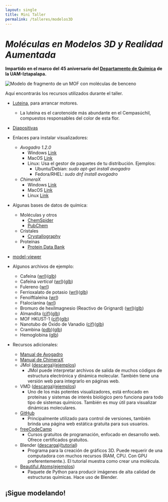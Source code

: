 ```yaml
---
layout: single
title: Mini Taller
permalink: /talleres/modelos3D
---
```

# *Moléculas en Modelos 3D y Realidad Aumentada* 

**Impartido en el marco del 45 aniversario del [Departamento de Química](http://quimica.izt.uam.mx/) de la UAM-Iztapalapa.**

![Modelo de fragmento de un MOF con moléculas de benceno](/images/portada8.png "Portada del taller")

Aquí encontrarás los recursos utilizados durante el taller.

* [Luteina](/Model/luteina/index.html), para arrancar motores.
	* La luteína es el carotenoide más abundante en el Cempasúchil, compuestos responsables del color de esta flor.

* [Diapositivas](https://docs.google.com/presentation/d/1TZeWxxxU1ju70nyaKSsQ-rGO0-08nqkDkXEMD4JXudE/edit?usp=sharing)

* Enlaces para instalar visualizadores:
	* *Avogadro 1.2.0*
		* Windows [Link](https://sourceforge.net/projects/avogadro/files/avogadro/1.2.0/Avogadro-1.2.0n-win32.exe/download)
		* MacOS [Link](https://sourceforge.net/projects/avogadro/files/avogadro/1.2.0/Avogadro-1.2.0.dmg/download)
		* Linux: Usa el gestor de paquetes de tu distribución. Ejemplos:
			* Ubuntu/Debian: *sudo apt-get install avogadro*
			* Fedora/RHEL: *sudo dnf install avogadro*
	* *ChimeraX*
		* Windows [Link](https://www.cgl.ucsf.edu/chimerax/cgi-bin/secure/chimerax-get.py?file=current/windows/chimerax-rc.exe)
		* MacOS [Link](https://www.cgl.ucsf.edu/chimerax/cgi-bin/secure/chimerax-get.py?file=current/mac_universal/chimerax-rc.dmg)
		* Linux [Link](https://www.cgl.ucsf.edu/chimerax/download.html)

* Algunas bases de datos de química:
	* Moléculas y otros
		* [ChemSpider](http://www.chemspider.com/)
		* [PubChem](https://pubchem.ncbi.nlm.nih.gov/)
	* Cristales
		* [Crystallography](http://www.crystallography.net/cod/)
	* Proteínas
		* [Protein Data Bank](https://www.rcsb.org/)

* [model-viewer](https://modelviewer.dev/)

* Algunos archivos de ejemplo:
	* Cafeína ([wrl](/models3D/taller/caffeine.wrl))([glb](/models3D/taller/caffeine.zip))
	* Cafeína *vertical* ([wrl](/models3D/taller/caffeineV.wrl))([glb](/models3D/taller/caffeinev.zip))
	* Fulereno ([wrl](/models3D/taller/fullerene.wrl))
	* Ferrioxalato de potasio ([wrl](/models3D/taller/ferrioxalate.wrl))([glb](/models3D/taller/ferrioxalate.zip))
	* Fenolftlaleína ([wrl](/models3D/taller/phenolphtalein.wrl))
	* Ftalocianina ([wrl](/models3D/taller/phtalocyanine.wrl))
	* Bromuro de hexilmagnesio (Reactivo de Grignard) ([wrl](/models3D/taller/grignard.wrl))([glb](/models3D/taller/grignard.zip))
	* Almandita ([cif](/models3D/taller/almandita.cif))([glb](/models3D/taller/almandita.zip))
	* MOF HKUST-1 ([cif](/models3D/taller/hkust-1.cif))([glb](/models3D/taller/hkust-1.zip))
	* Nanotubo de Óxido de Vanadio ([cif](/models3D/taller/vo_nanotube.cif))([glb](/models3D/taller/vo_nanotube.zip))
	* Crambina ([pdb](/models3D/taller/crambin.pdb))([glb](/models3D/taller/crambin.glb))
	* Hemoglobina ([glb](/models3D/taller/hemoglobin.glb))


* Recursos adicionales:
	* [Manual de Avogadro](https://avogadro.cc/docs/)
	* [Manual de ChimeraX](https://www.cgl.ucsf.edu/chimerax/docs/user/index.html)
	* JMol ([descarga](https://jmol.sourceforge.net/download/))([ejemplos](https://jmol.sourceforge.net/screenshots/))
		* JMol puede interpretar archivos de salida de muchos códigos de estructura electrónica y dinámica molecular. También tiene una versión web para integrarlo en páginas web.
	* VMD ([descarga](http://www.ks.uiuc.edu/Development/Download/download.cgi?PackageName=VMD))([ejemplos](https://www.ks.uiuc.edu/Gallery/Science-New/))
		* Uno de los más potentes visualizadores, está enfocado en proteínas y sistemas de interés  biológico pero funciona para todo tipo de sistemas químicos. También es muy útil para visualizar dinámicas moleculares.
	* [GitHub](https://github.com/)
		* Principalmente utilizado para control de versiones, también brinda una página web estática gratuita para sus usuarios.
	* [freeCodeCamp](https://www.freecodecamp.org/)
		* Cursos gratuitos de programación, enfocado en desarrollo web. Ofrece certificados gratuitos.
	* Blender ([descarga](https://www.blender.org/download/))([tutorial](https://www.youtube.com/watch?v=yGft0iLGukg))
		* Programa para la creación de gráficos 3D. Puede requerir de una computadora con muchos recursos (RAM, CPU. Con GPU preferentemente.). El tutorial muestra como crear una molécula.
	* [Beautiful Atoms](https://beautiful-atoms.readthedocs.io/en/latest/index.html)([ejemplos](https://beautiful-atoms.readthedocs.io/en/latest/gallery.html))
		* Paquete de Python para producir imágenes de alta calidad de estructuras químicas. Hace uso de Blender.
	 
## ¡Sigue modelando! 